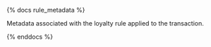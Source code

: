 {% docs rule_metadata %}

Metadata associated with the loyalty rule applied to the transaction.

{% enddocs %} 